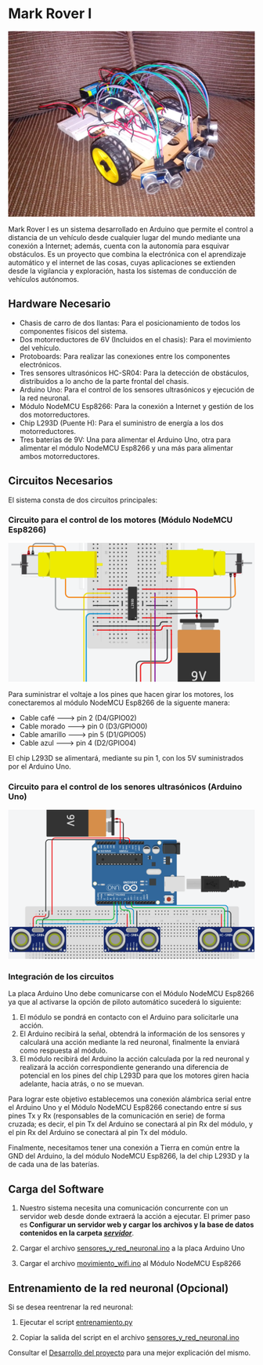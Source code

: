 # Mark Rover I

![markrover](assets/mark_rover1.jpeg)

Mark Rover I es un sistema desarrollado en Arduino que permite el control a distancia de un vehículo desde cualquier lugar del mundo mediante una conexión a Internet; 
además, cuenta con la autonomía para esquivar obstáculos. Es un proyecto que combina la electrónica con el aprendizaje automático y el internet de las cosas, 
cuyas aplicaciones se extienden desde la vigilancia y exploración, hasta los sistemas de conducción de vehículos autónomos.

## Hardware Necesario

* Chasis de carro de dos llantas: Para el posicionamiento de todos los componentes físicos del sistema.
* Dos motorreductores de 6V (Incluidos en el chasis): Para el movimiento del vehículo.
* Protoboards: Para realizar las conexiones entre los componentes electrónicos.
* Tres sensores ultrasónicos HC-SR04: Para la detección de obstáculos, distribuidos a lo ancho de la parte frontal del chasis.
* Arduino Uno: Para el control de los sensores ultrasónicos y ejecución de la red neuronal.
* Módulo NodeMCU Esp8266: Para la conexión a Internet y gestión de los dos motorreductores.
* Chip L293D (Puente H): Para el suministro de energía a los dos motorreductores.
* Tres baterías de 9V: Una para alimentar el Arduino Uno, otra para alimentar el módulo NodeMCU Esp8266 y una más para alimentar ambos motorreductores.

## Circuitos Necesarios

El sistema consta de dos circuitos principales:

### Circuito para el control de los motores (Módulo NodeMCU Esp8266)

![circuito-motores](assets/circuito_motores.png)

Para suministrar el voltaje a los pines que hacen girar los motores, los conectaremos al módulo NodeMCU Esp8266 de la siguente manera:

* Cable café ---> pin 2 (D4/GPIO02)
* Cable morado ---> pin 0 (D3/GPIO00)
* Cable amarillo ---> pin 5 (D1/GPIO05)
* Cable azul ---> pin 4 (D2/GPIO04)

El chip L293D se alimentará, mediante su pin 1, con los 5V suministrados por el Arduino Uno.


### Circuito para el control de los senores ultrasónicos (Arduino Uno)

![circuito-sensores](assets/diagrama_sensores.png)

### Integración de los circuitos

La placa Arduino Uno debe comunicarse con el Módulo NodeMCU Esp8266 ya que al activarse la opción de piloto automático sucederá lo siguiente:


1. El módulo se pondrá en contacto con el Arduino para solicitarle una acción.
2. El Arduino recibirá la señal, obtendrá la información de los sensores y calculará una acción mediante la red neuronal, finalmente la enviará como respuesta al módulo.
3. El módulo recibirá del Arduino la acción calculada por la red neuronal y realizará la acción correspondiente generando una diferencia de potencial en los pines del chip L293D para que los motores giren hacia adelante, hacia atrás, o no se muevan.

Para lograr este objetivo establecemos una conexión alámbrica serial entre el Arduino Uno y el Módulo NodeMCU Esp8266 conectando entre sí sus pines Tx y Rx (responsables de la comunicación en serie) de forma cruzada; es decir, el pin Tx del Arduino se conectará al pin Rx del módulo, y el pin Rx del Arduino se conectará al pin Tx del módulo.

Finalmente, necesitamos tener una conexión a Tierra en común entre la GND del Arduino, la del módulo NodeMCU Esp8266, la del chip L293D y la de cada una de las baterías.

## Carga del Software

1. Nuestro sistema necesita una comunicación concurrente con un servidor web desde donde extraerá la acción a ejecutar. El primer paso es
**Configurar un servidor web y cargar los archivos y la base de datos contenidos en la carpeta [*servidor*](https://github.com/Pedro-Hdez/MarkRoverI/tree/master/servidor)**.

2. Cargar el archivo [sensores_y_red_neuronal.ino](https://github.com/Pedro-Hdez/MarkRoverI/blob/master/microcontroladores/sensores_y_red_neuronal/sensores_y_red_neuronal.ino) a la placa Arduino Uno

3. Cargar el archivo [movimiento_wifi.ino](https://github.com/Pedro-Hdez/MarkRoverI/blob/master/microcontroladores/movimiento_wifi/movimiento_wifi.ino) al Módulo NodeMCU Esp8266

## Entrenamiento de la red neuronal **(Opcional)**

Si se desea reentrenar la red neuronal:
1. Ejecutar el script [entrenamiento.py](https://github.com/Pedro-Hdez/MarkRoverI/blob/master/entrenamiento.py)

2. Copiar la salida del script en el archivo [sensores_y_red_neuronal.ino](https://github.com/Pedro-Hdez/MarkRoverI/blob/master/microcontroladores/sensores_y_red_neuronal/sensores_y_red_neuronal.ino)

Consultar el [Desarrollo del proyecto](https://drive.google.com/file/d/1CgL-m6Xf-vCdh7g9XYtH9Jat35hXKd-Q/view?usp=sharing) para una mejor explicación del mismo.
